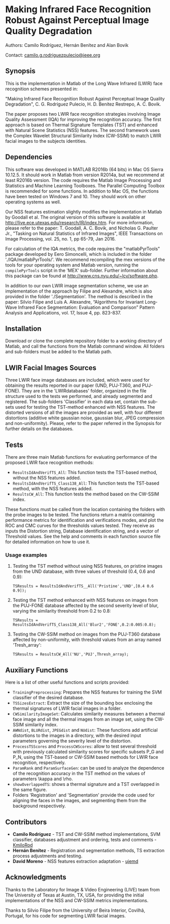 # Making Infrared Face Recognition Robust Against Perceptual Image Quality Degradation

Authors: Camilo Rodríguez, Hernán Benítez and Alan Bovik

Contact: camilo.g.rodriguezpulecio@ieee.org

## Synopsis

This is the implementation in Matlab of the Long Wave Infrared (LWIR) face recognition schemes presented in:

"Making Infrared Face Recognition Robust Against Perceptual Image Quality Degradation", C. G. Rodríguez Pulecio, H. D. Benítez Restrepo, A. C. Bovik.

The paper proposes two LWIR face recognition strategies involving Image Quality Assessment (IQA) for improving the recognition accuracy. The first approach is based on Thermal Signature Templates (TST) and enhanced with Natural Scene Statistics (NSS) features. The second framework uses the Complex Wavelet Structural Similarity Index (CW-SSIM) to match LWIR facial images to the subjects identities.

## Dependencies

This software was developed in MATLAB R2016b (64 bits) in Mac OS Sierra 10.12.5. It should work in Matlab from version R2014a, but we recommend at least R2016b version. The code requires the Matlab Image Processing and Statistics and Machine Learning Toolboxes. The Parallel Computing Toolbox is recommended for some functions. In addition to Mac OS, the functions have been tested on Windows 7 and 10. They should work on other operating systems as well. 

Our NSS features estimation slightly modifies the implementation in Matlab by Goodall et al. The original version of this software is available at http://live.ece.utexas.edu/research/IR/index.htm. For more information, please refer to the paper: T. Goodall, A. C. Bovik, and Nicholas G. Paulter Jr., "Tasking on Natural Statistics of Infrared Images", IEEE Transactions on Image Processing, vol. 25, no. 1, pp 65-79, Jan 2016.

For calculation of the IQA metrics, the code requires the "matlabPyrTools" package developed by Eero Simoncelli, which is included in the folder './IQA/matlabPyrTools/'. We recommend recompiling the mex versions of the tools for your operating system and Matlab version, running the ```compilePyrTools``` script in the 'MEX' sub-folder. Further information about this package can be found at http://www.cns.nyu.edu/~lcv/software.php.

In addition to our own LWIR image segmentation scheme, we use an implementation of the approach by Filipe and Alexandre, which is also provided in the folder './Segmentation'. The method is described in the paper: Silvio Filipe and Luís A. Alexandre, “Algorithms for Invariant Long-Wave Infrared Face Segmentation: Evaluation and Comparison” Pattern Analysis and Applications, vol. 17, Issue 4, pp. 823-837.

## Installation
Download or clone the complete repository folder to a working directory of Matlab, and call the functions from the Matlab command window. All folders and sub-folders must be added to the Matlab path.

## LWIR Facial Images Sources
Three LWIR face image databases are included, which were used for obtaining the results reported in our paper (UND, PUJ-T360, and PUJ-FONE). They are in the 'LWIRdatabases' folder, organized in the file structure used to the tests we performed, and already segmented and registered. The sub-folders 'Classifier' in each data set, contain the sub-sets used for testing the TST-method enhanced with NSS features. The distorted versions of all the images are provided as well, with four different distortions (additive white gaussian noise, gaussian blur, JPEG compression and non-uniformity). Please, refer to the paper referred in the Synopsis for further details on the databases.

## Tests

There are three main Matlab functions for evaluating performance of the proposed LWIR face recognition methods:

- ```ResultsIdAndVerifTS_All```: This function tests the TST-based method, without the NSS features added.
- ```ResultsIdAndVerifTS_Class138_All```: This function tests the TST-based method, with the NSS features added.
- ```ResultsCW_All```: This function tests the method based on the CW-SSIM index.

These functions must be called from the location containing the folders with the probe images to be tested. The functions return a matrix containing performance metrics for identification and verifications modes, and plot the ROC and CMC curves for the thresholds values tested. They receive as inputs the Distortion string, Database identification string, and a vector of Threshold values. See the help and comments in each function source file for detailed information on how to use it.

### Usage examples

1. Testing the TST method without using NSS features, on pristine images from the UND database, with three values of threshold (0.4, 0.6 and 0.9):

	```TSResults = ResultsIdAndVerifTS__All('Pristine','UND',[0.4 0.6 0.9]);```

2. Testing the TST method enhanced with NSS features on images from the PUJ-FONE database affected by the second severity level of blur, varying the similarity threshold from 0.2 to 0.8:

	```TSResults = ResultsIdAndVerifTS_Class138_All('Blur2','FONE',0.2:0.005:0.8);```

3. Testing the CW-SSIM method on images from the PUJ-T360 database affected by non-uniformity, with threshold values from an array named 'Tresh_array':

	```TSResults = ResultsCW_All('NU','PUJ',Thresh_array);```

## Auxiliary Functions

Here is a list of other useful functions and scripts provided:

- ```TrainingPreprocessing```: Prepares the NSS features for training the SVM classifier of the desired database.
- ```TSSizesExtract```: Extract the size of the bounding box enclosing the thermal signatures of LWIR facial images in a folder.
- ```CWSimilarityImageSet```: Calculates similarity measures between a thermal face image and all the thermal images from an image set, using the CW-SSIM similarity index.
- ```AWNdist```, ```BLURdist```, ```JPEGdist``` and ```NUdist```: These functions add artificial distortions to the images in a directory, with the desired input parameters governing the severity level of the distortion.
- ```ProcessTSScores``` and ```ProcessCWScores```: allow to test several threshold with previously calculated similarity scores for specific subsets P_G and P_N, using the TST-based or CW-SSIM based methods for LWIR face recognition, respectively.
- ```ParamRank``` and ```ParamSurfaceGen```: can be used to analyze the dependence of the recognition accuracy in the TST method on the values of parameters \kappa and \rho.
- ```showOverlappedTS```: shows a thermal signature and a TST overlapped in the same figure.
- Folders 'Registration' and 'Segmentation' provide the code used for aligning the faces in the images, and segmenting them from the background respectively.

## Contributors

* **Camilo Rodríguez** - TST and CW-SSIM method implementations, SVM classifier, databases adjustment and ordering, tests and comments - [KmiloRod](http://github.com/KmiloRod)
* **Hernán Benítez** - Registration and segmentation methods, TS extraction process adjustments and testing.
* **David Moreno** - NSS features extraction adaptation - [ujemd](http://github.com/ujemd)

## Acknowledgments

Thanks to the Laboratory for Image & Video Engineering (LIVE) team from The University of Texas at Austin, TX, USA, for providing the initial implementations of the NSS and CW-SSIM metrics implementations.

Thanks to Silvio Filipe from the University of Beira Interior, Covilhã, Portugal, for his code for segmenting LWIR facial images.

